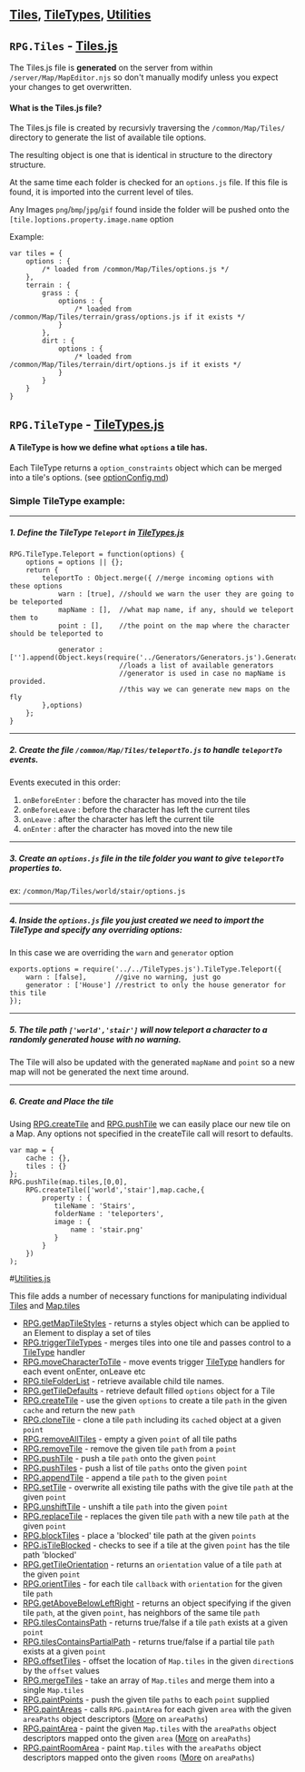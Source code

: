[Tiles](#Tiles), [TileTypes](#TileTypes), [Utilities](#Utilities)
--

<a name="Tiles"></a>

## `RPG.Tiles` - [Tiles.js](https://github.com/Probed/RPG/tree/master/common/Map/Tiles/Tiles.js)

The Tiles.js file is **generated** on the server from within `/server/Map/MapEditor.njs` so don't manually modify unless you expect your changes to get overwritten.

#### What is the Tiles.js file?

The Tiles.js file is created by recursivly traversing the `/common/Map/Tiles/` directory to generate the list of available tile options.

The resulting object is one that is identical in structure to the directory structure.

At the same time each folder is checked for an `options.js` file. If this file is found, it is imported into the current level of tiles.

Any Images `png`/`bmp`/`jpg`/`gif` found inside the folder will be pushed onto the `[tile.]options.property.image.name` option

Example:

    var tiles = {
        options : {
            /* loaded from /common/Map/Tiles/options.js */
        },
        terrain : {
            grass : {
                options : {
                    /* loaded from /common/Map/Tiles/terrain/grass/options.js if it exists */
                }
            },
            dirt : {
                options : {
                    /* loaded from /common/Map/Tiles/terrain/dirt/options.js if it exists */
                }
            }
        }
    }



<a name="TileTypes"></a>

## `RPG.TileType` - [TileTypes.js](https://github.com/Probed/RPG/tree/master/common/Map/Tiles/TileTypes.js)

#### A TileType is how we define what `options` a tile has.

Each TileType returns a `option_constraints` object which can be merged into a tile's options. (see [optionConfig.md](https://github.com/Probed/RPG/tree/master/common/optionsConfig.md))

### Simple TileType example:

---
##### 1. Define the TileType `Teleport` in [TileTypes.js](https://github.com/Probed/RPG/tree/master/common/Map/Tiles/TileTypes.js)

    RPG.TileType.Teleport = function(options) {
        options = options || {};
        return {
            teleportTo : Object.merge({ //merge incoming options with these options
                warn : [true], //should we warn the user they are going to be teleported
                mapName : [],  //what map name, if any, should we teleport them to
                point : [],    //the point on the map where the character should be teleported to

                generator : [''].append(Object.keys(require('../Generators/Generators.js').Generators)),
                               //loads a list of available generators
                               //generator is used in case no mapName is provided.
                               //this way we can generate new maps on the fly
            },options)
        };
    }

---
##### 2. Create the file `/common/Map/Tiles/teleportTo.js` to handle `teleportTo` events.

Events executed in this order:

1. `onBeforeEnter` : before the character has moved into the tile
2. `onBeforeLeave` : before the character has left the current tiles
3. `onLeave`       : after the character has left the current tile
4. `onEnter`       : after the character has moved into the new tile

---
##### 3. Create an `options.js` file in the tile folder you want to give `teleportTo` properties to.

 ex: `/common/Map/Tiles/world/stair/options.js`

---
##### 4. Inside the `options.js` file you just created we need to import the TileType and specify any overriding options:

In this case we are overriding the `warn` and `generator` option

    exports.options = require('../../TileTypes.js').TileType.Teleport({
        warn : [false],       //give no warning, just go
        generator : ['House'] //restrict to only the house generator for this tile
    });

---
##### 5. The tile path `['world','stair']` will now teleport a character to a randomly generated house with no warning.

The Tile will also be updated with the generated `mapName` and `point` so a new map will not be generated the next time around.

---
##### 6. Create and Place the tile

Using [RPG.createTile](#createTile) and [RPG.pushTile](#pushTile) we can easily place our new tile on a Map. Any options not specified in the createTile call will resort to defaults.

    var map = {
        cache : {},
        tiles : {}
    };
    RPG.pushTile(map.tiles,[0,0],
        RPG.createTile(['world','stair'],map.cache,{
            property : {
               tileName : 'Stairs',
               folderName : 'teleporters',
               image : {
                   name : 'stair.png'
               }
            }
        })
    );


<a name="Utilities"></a>

#[Utilities.js](https://github.com/Probed/RPG/tree/master/common/Map/Tiles/Utilities.js)

This file adds a number of necessary functions for manipulating individual [Tiles](#Tiles) and [Map.tiles](https://github.com/Probed/RPG/tree/master/common/Map/README.md)

* [RPG.getMapTileStyles](#getMapTileStyles) - returns a styles object which can be applied to an Element to display a set of tiles
* [RPG.triggerTileTypes](#triggerTileTypes) - merges tiles into one tile and passes control to a [TileType](#TileTypes) handler
* [RPG.moveCharacterToTile](#moveCharacterToTile) - move events trigger [TileType](#TileTypes) handlers for each event onEnter, onLeave etc
* [RPG.tileFolderList](#tileFolderList) - retrieve available child tile names.
* [RPG.getTileDefaults](#getTileDefaults) - retrieve default filled `options` object for a Tile
* [RPG.createTile](#createTile) - use the given `options` to create a tile `path` in the given `cache` and return the new `path`
* [RPG.cloneTile](#cloneTile) - clone a tile `path` including its `cache`d object at a given `point`
* [RPG.removeAllTiles](#removeAllTiles) - empty a given `point` of all tile paths
* [RPG.removeTile](#removeTile) - remove the given tile `path` from a `point`
* [RPG.pushTile](#pushTile) - push a tile `path` onto the given `point`
* [RPG.pushTiles](#pushTiles) - push a list of tile `paths` onto the given `point`
* [RPG.appendTile](#appendTile) - append a tile `path` to the given `point`
* [RPG.setTile](#setTile) - overwrite all existing tile paths with the give tile `path` at the given `point`
* [RPG.unshiftTile](#unshiftTile) - unshift a tile `path` into the given `point`
* [RPG.replaceTile](#replaceTile) - replaces the given tile `path` with a new tile `path` at the given `point`
* [RPG.blockTiles](#blockTiles) - place a 'blocked' tile path at the given `points`
* [RPG.isTileBlocked](#isTileBlocked) - checks to see if a tile at the given `point` has the tile path 'blocked'
* [RPG.getTileOrientation](#getTileOrientation) - returns an `orientation` value of a tile `path` at the given `point`
* [RPG.orientTiles](#orientTiles) - for each tile `callback` with `orientation` for the given tile `path`
* [RPG.getAboveBelowLeftRight](#getAboveBelowLeftRight) - returns an object specifying if the given tile `path`, at the given `point`, has neighbors of the same tile `path`
* [RPG.tilesContainsPath](#tilesContainsPath) - returns true/false if a tile `path` exists at a given `point`
* [RPG.tilesContainsPartialPath](#tilesContainsPartialPath) - returns true/false if a partial tile `path` exists at a given `point`
* [RPG.offsetTiles](#offsetTiles) - offset the location of `Map.tiles` in the given `direction`s by the `offset` values
* [RPG.mergeTiles](#mergeTiles) - take an array of `Map.tiles` and merge them into a single `Map.tiles`
* [RPG.paintPoints](#paintPoints) - push the given tile `paths` to each `point` supplied
* [RPG.paintAreas](#paintAreas) - calls `RPG.paintArea` for each given `area` with the given `areaPaths` object descriptors ([More](#) on `areaPaths`)
* [RPG.paintArea](#paintArea) - paint the given `Map.tiles` with the `areaPaths` object descriptors mapped onto the given `area` ([More](#) on `areaPaths`)
* [RPG.paintRoomArea](#paintRoomArea) - paint `Map.tiles` with the `areaPaths` object descriptors mapped onto the given `rooms` ([More](#) on `areaPaths`)


